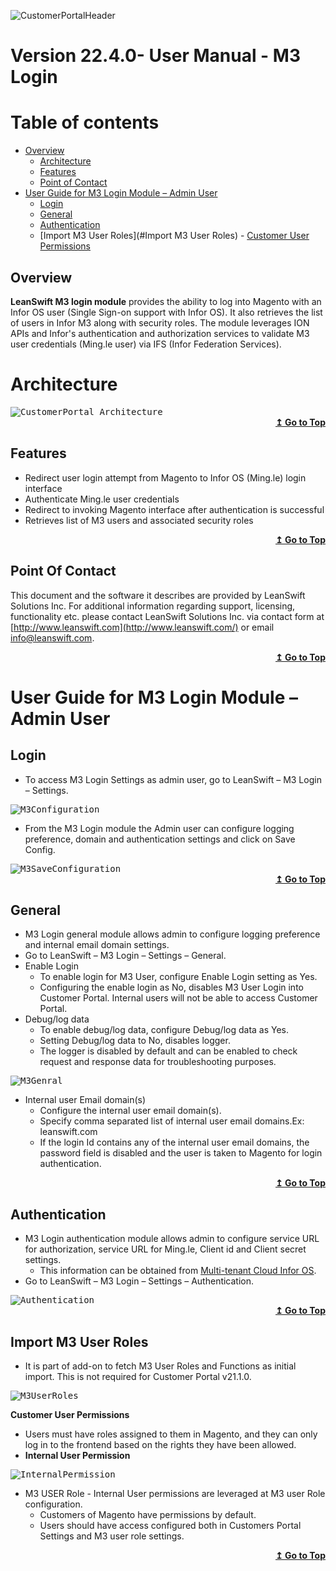 ![CustomerPortalHeader](/Customerportal/src/images/customer-portal/front-end-user/CP_banner.jpg)

# **Version 22.4.0- User Manual - M3 Login**

# Table of contents

<div id = "toc"></div>

- [Overview](#Overview)
    - [Architecture](#Architecture)
    - [Features](#Features)
    - [Point of Contact](#Point_of_Contact)
- [User Guide for M3 Login Module – Admin User](#User_Guide_for_M3_Login_Module_Admin_User)
  - [Login](#Login)
  - [General](#General)
  - [Authentication](#Authentication)
  - [Import M3 User Roles](#Import M3 User Roles)
        - [Customer User Permissions](#Customer_User_Permissions)

## Overview

<div id = "overview"> </div>

**LeanSwift M3 login module**  provides the ability to log into Magento with an Infor OS user (Single Sign-on support with Infor OS). It also retrieves the list of users in Infor M3 along with security roles. The module leverages ION APIs and Infor's authentication and authorization services to validate M3 user credentials (Ming.le user) via IFS (Infor Federation Services).

# Architecture

<div id = "architecture"></div>

<kbd>
<kbd><img alt="CustomerPortal_Architecture" src="../../../images/customer-portal/admin-user/CustomerPortal_Architecture.jpg"></kbd>
</kbd>

<div align="right">
<b>
 <a href="#toc">↥ Go to Top</a>
</b>
</div>

## Features

- Redirect user login attempt from Magento to Infor OS (Ming.le) login interface
- Authenticate Ming.le user credentials
- Redirect to invoking Magento interface after authentication is successful
- Retrieves list of M3 users and associated security roles

<div align="right">
<b>
 <a href="#toc">↥ Go to Top</a>
</b>
</div>

## Point Of Contact

This document and the software it describes are provided by LeanSwift Solutions Inc. For additional information regarding support, licensing, functionality etc. please contact LeanSwift Solutions Inc. via contact form at [http://www.leanswift.com](http://www.leanswift.com/) or email [info@leanswift.com](mailto:info@leanswift.com).

<div align="right">
<b>
 <a href="#toc">↥ Go to Top</a>
</b>
</div>

# User Guide for M3 Login Module – Admin User

<div id = "Login"> </div>

## Login

- To access M3 Login Settings as admin user, go to LeanSwift – M3 Login – Settings.

<kbd>
<kbd><img alt="M3Configuration" src="../../../images/add-ons/m3-login/22.4.0/M3Configuration.png"></kbd>
</kbd>

- From the M3 Login module the Admin user can configure logging preference, domain and authentication settings and click on Save Config.

<kbd>
<kbd><img alt="M3SaveConfiguration" src="../../../images/add-ons/m3-login/22.4.0/M3SaveConfiguration.png"></kbd>
</kbd>

<div align="right">
<b>
 <a href="#toc">↥ Go to Top</a>
</b>
</div>

## General

- M3 Login general module allows admin to configure logging preference and internal email domain settings.
- Go to LeanSwift – M3 Login – Settings – General.
- Enable Login
  - To enable login for M3 User, configure Enable Login setting as Yes.
  - Configuring the enable login as No, disables M3 User Login into Customer Portal. Internal users will not be able to access Customer Portal.
- Debug/log data
  - To enable debug/log data, configure Debug/log data as Yes.
  - Setting Debug/log data to No, disables logger.
  - The logger is disabled by default and can be enabled to check request and response data for troubleshooting purposes.

<kbd>
<kbd><img alt="M3Genral" src="../../../images/add-ons/m3-login/22.4.0/M3Genral.png"></kbd>
</kbd>

- Internal user Email domain(s)
  - Configure the internal user email domain(s).
  - Specify comma separated list of internal user email domains.Ex: leanswift.com
  - If the login Id contains any of the internal user email domains, the password field is disabled and the user is taken to Magento for login authentication.

<div align="right">
<b>
 <a href="#toc">↥ Go to Top</a>
</b>
</div>

## Authentication

- M3 Login authentication module allows admin to configure service URL for authorization, service URL for Ming.le, Client id and Client secret settings.
  - This information can be obtained from [Multi-tenant Cloud Infor OS](https://www.infor.com/resources/infor-ming-le).
- Go to LeanSwift – M3 Login – Settings – Authentication.

<kbd>
<kbd><img alt="Authentication" src="../../../images/add-ons/m3-login/22.4.0/Authentication.png"></kbd>
</kbd>

<div align="right">
<b>
 <a href="#toc">↥ Go to Top</a>
</b>
</div>

## Import M3 User Roles

- It is part of add-on to fetch M3 User Roles and Functions as initial import. This is not required for Customer Portal v21.1.0.

<kbd>
<kbd><img alt="M3UserRoles" src="../../../images/add-ons/m3-login/22.4.0/M3UserRoles.png"></kbd>
</kbd>

**Customer User Permissions**

- Users must have roles assigned to them in Magento, and they can only log in to the frontend based on the rights they have been allowed.
- **Internal User Permission**

<kbd>
<kbd><img alt="InternalPermission" src="../../../images/add-ons/m3-login/22.4.0/InternalPermission.png"></kbd>
</kbd>

- M3 USER Role - Internal User permissions are leveraged at M3 user Role configuration.
  - Customers of Magento have permissions by default.
  - Users should have access configured both in Customers Portal Settings and M3 user role settings.

<div align="right">
<b>
 <a href="#toc">↥ Go to Top</a>
</b>
</div>
